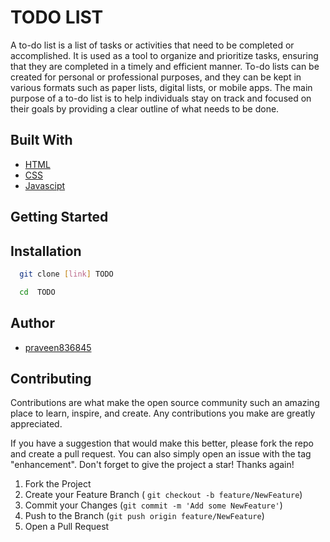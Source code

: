 # TODO LIST 

A to-do list is a list of tasks or activities that need to be completed or accomplished. It is used as a tool to organize and prioritize tasks, ensuring that they are completed in a timely and efficient manner. To-do lists can be created for personal or professional purposes, and they can be kept in various formats such as paper lists, digital lists, or mobile apps. The main purpose of a to-do list is to help individuals stay on track and focused on their goals by providing a clear outline of what needs to be done.




## Built With

* [HTML](https://html.com/)
* [CSS](https://www.w3.org/Style/CSS/Overview.en.html)
* [Javascipt](https://www.javascript.com/)




## Getting Started




## Installation


```bash
  git clone [link] TODO 
```

```bash
  cd  TODO 
```




## Author
* [praveen836845](https://github.com/praveen836845)



## Contributing

Contributions are what make the open source community such an amazing place to learn, inspire, and create. Any contributions you make are greatly appreciated.

If you have a suggestion that would make this better, please fork the repo and create a pull request. You can also simply open an issue with the tag "enhancement". Don't forget to give the project a star! Thanks again!

1. Fork the Project <br> 
2. Create your Feature Branch ( `git checkout -b feature/NewFeature`) <br> 
3. Commit your Changes (`git commit -m 'Add some NewFeature'`) <br>
4. Push to the Branch (`git push origin feature/NewFeature`) <br>
5. Open a Pull Request
